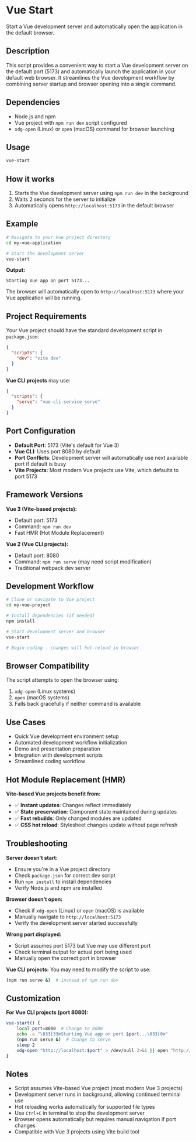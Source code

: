 # Vue Start

Start a Vue development server and automatically open the application in the default browser.

## Description

This script provides a convenient way to start a Vue development server on the default port (5173) and automatically launch the application in your default web browser. It streamlines the Vue development workflow by combining server startup and browser opening into a single command.

## Dependencies

- Node.js and npm
- Vue project with `npm run dev` script configured
- `xdg-open` (Linux) or `open` (macOS) command for browser launching

## Usage

```bash
vue-start
```

## How it works

1. Starts the Vue development server using `npm run dev` in the background
2. Waits 2 seconds for the server to initialize
3. Automatically opens `http://localhost:5173` in the default browser

## Example

```bash
# Navigate to your Vue project directory
cd my-vue-application

# Start the development server
vue-start
```

**Output:**
```
Starting Vue app on port 5173...
```

The browser will automatically open to `http://localhost:5173` where your Vue application will be running.

## Project Requirements

Your Vue project should have the standard development script in `package.json`:

```json
{
  "scripts": {
    "dev": "vite dev"
  }
}
```

**Vue CLI projects** may use:
```json
{
  "scripts": {
    "serve": "vue-cli-service serve"
  }
}
```

## Port Configuration

- **Default Port**: 5173 (Vite's default for Vue 3)
- **Vue CLI**: Uses port 8080 by default  
- **Port Conflicts**: Development server will automatically use next available port if default is busy
- **Vite Projects**: Most modern Vue projects use Vite, which defaults to port 5173

## Framework Versions

**Vue 3 (Vite-based projects):**
- Default port: 5173
- Command: `npm run dev`
- Fast HMR (Hot Module Replacement)

**Vue 2 (Vue CLI projects):**  
- Default port: 8080
- Command: `npm run serve` (may need script modification)
- Traditional webpack dev server

## Development Workflow

```bash
# Clone or navigate to Vue project
cd my-vue-project

# Install dependencies (if needed)
npm install

# Start development server and browser
vue-start

# Begin coding - changes will hot-reload in browser
```

## Browser Compatibility

The script attempts to open the browser using:
1. `xdg-open` (Linux systems)
2. `open` (macOS systems)  
3. Falls back gracefully if neither command is available

## Use Cases

- Quick Vue development environment setup
- Automated development workflow initialization
- Demo and presentation preparation
- Integration with development scripts
- Streamlined coding workflow

## Hot Module Replacement (HMR)

**Vite-based Vue projects benefit from:**
- ✅ **Instant updates**: Changes reflect immediately
- ✅ **State preservation**: Component state maintained during updates
- ✅ **Fast rebuilds**: Only changed modules are updated
- ✅ **CSS hot reload**: Stylesheet changes update without page refresh

## Troubleshooting

**Server doesn't start:**
- Ensure you're in a Vue project directory
- Check `package.json` for correct dev script
- Run `npm install` to install dependencies
- Verify Node.js and npm are installed

**Browser doesn't open:**
- Check if `xdg-open` (Linux) or `open` (macOS) is available
- Manually navigate to `http://localhost:5173`
- Verify the development server started successfully

**Wrong port displayed:**
- Script assumes port 5173 but Vue may use different port
- Check terminal output for actual port being used
- Manually open the correct port in browser

**Vue CLI projects:**
You may need to modify the script to use:
```bash
(npm run serve &)  # instead of npm run dev
```

## Customization

**For Vue CLI projects (port 8080):**
```bash
vue-start() {
    local port=8080  # Change to 8080
    echo -e "\033[33mStarting Vue app on port $port...\033[0m"
    (npm run serve &)  # Change to serve
    sleep 2
    xdg-open "http://localhost:$port" > /dev/null 2>&1 || open "http://localhost:$port"
}
```

## Notes

- Script assumes Vite-based Vue project (most modern Vue 3 projects)
- Development server runs in background, allowing continued terminal use
- Hot reloading works automatically for supported file types
- Use `Ctrl+C` in terminal to stop the development server
- Browser opens automatically but requires manual navigation if port changes
- Compatible with Vue 3 projects using Vite build tool